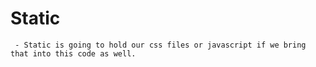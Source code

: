 # Static 

     - Static is going to hold our css files or javascript if we bring that into this code as well. 